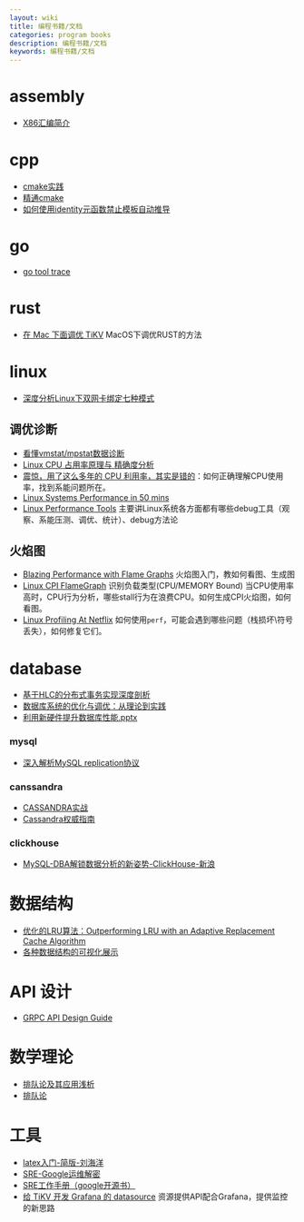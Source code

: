 ```yaml
---
layout: wiki
title: 编程书籍/文档
categories: program books
description: 编程书籍/文档
keywords: 编程书籍/文档
---
```


# assembly
* [X86汇编简介](/images/posts/tools/CS356Unit4_x86_ISA.pdf)

# cpp
* [cmake实践](/images/posts/cplusplus/CMake-Practice.pdf)
* [精通cmake](/images/posts/cplusplus/mastering-cmake.pdf)
* [如何使用identity元函数禁止模板自动推导](/images/posts/cplusplus/the-identity-metafunction.pdf)

# go
* [go tool trace](/images/posts/go/Rhys-Hiltner-go-tool-trace-GopherCon-2017.pdf)

# rust
* [在 Mac 下面调优 TiKV](https://www.jianshu.com/p/a80010878def) MacOS下调优RUST的方法

# linux
* [深度分析Linux下双网卡绑定七种模式](/images/posts/linux/深度分析Linux下双网卡绑定七种模式.pdf)

## 调优诊断
* [看懂vmstat/mpstat数据诊断](/images/posts/filesystem/Extreme-Linux-Performance-Monitoring-and-Tuning.pdf)
* [Linux CPU 占用率原理与 精确度分析](/images/posts/linux/Linux_CPU_Usage_Analysis.pdf)
* [震惊，用了这么多年的 CPU 利用率，其实是错的](https://mp.weixin.qq.com/s/KaDJ1EF5Y-ndjRv2iUO3cA)：如何正确理解CPU使用率，找到系能问题所在。
* [Linux Systems Performance in 50 mins](/images/posts/linux/Percona2016_LinuxSystemsPerf.pdf)
* [Linux Performance Tools](/images/posts/debug/Linux.Performance.Tools.Oct.2014.pdf) 主要讲Linux系统各方面都有哪些debug工具（观察、系能压测、调优、统计）、debug方法论

## 火焰图
* [Blazing Performance with Flame Graphs](/images/posts/debug/LISA13_Flame_Graphs.pdf) 火焰图入门，教如何看图、生成图
* [Linux CPI FlameGraph](http://oliveryang.net/2018/03/linux-CPI-flamegraph/) 识别负载类型(CPU/MEMORY Bound) 当CPU使用率高时，CPU行为分析，哪些stall行为在浪费CPU。如何生成CPI火焰图，如何看图。
* [Linux Profiling At Netflix](/images/posts/debug/Linux.Profiling.at.Netflix.Feb.2015.pdf) 如何使用`perf`，可能会遇到哪些问题（栈损坏\符号丢失），如何修复它们。

# database
* [基于HLC的分布式事务实现深度剖析](/images/posts/database/基于HLC的分布式事务实现深度剖析.pdf)
* [数据库系统的优化与调优：从理论到实践](/images/posts/database/数据库系统的优化与调优：从理论到实践.pdf)
* [利用新硬件提升数据库性能.pptx](/images/posts/database/利用新硬件提升数据库性能.pptx)

### mysql
* [深入解析MySQL replication协议](https://www.jianshu.com/p/5e6b33d8945f)

### canssandra
* [CASSANDRA实战](/images/posts/database/canssandra/CASSANDRA实战[白色].pdf)
* [Cassandra权威指南](/images/posts/database/canssandra/Cassandra权威指南.pdf)

### clickhouse
* [MySQL-DBA解锁数据分析的新姿势-ClickHouse-新浪](/images/posts/database/clickhouse/MySQL-DBA解锁数据分析的新姿势-ClickHouse-新浪.pdf)

# 数据结构
* [优化的LRU算法：Outperforming LRU with an Adaptive Replacement Cache Algorithm](/images/posts/datastructure/ARC.pdf)
* [各种数据结构的可视化展示](https://www.cs.usfca.edu/~galles/visualization/Algorithms.html)

# API 设计
* [GRPC API Design Guide](https://cloud.google.com/apis/design/)

# 数学理论
* [排队论及其应用浅析](/images/posts/math/排队论及其应用浅析.pdf)
* [排队论](http://netedu.xauat.edu.cn/jpkc/netedu/jpkc/ycx/kcjy/kejian/pdf/09.pdf)

# 工具
* [latex入门-简版-刘海洋](/images/wiki/latex入门-简版-刘海洋.pdf)
* [SRE-Google运维解密](/images/blog/SRE-Google.pdf)
* [SRE工作手册（google开源书）](/images/posts/com/the-site-reliability-workbook-next18.pdf)
* [给 TiKV 开发 Grafana 的 datasource](https://www.jianshu.com/p/057fe9e57274) 资源提供API配合Grafana，提供监控的新思路
